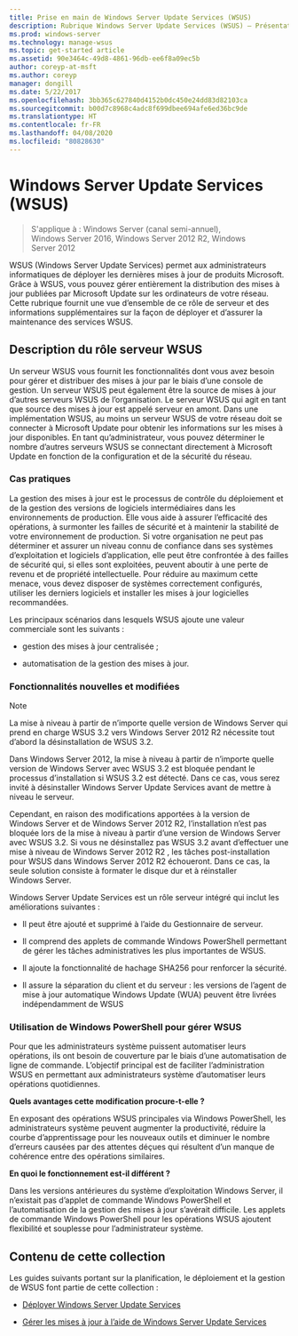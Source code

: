 ```yaml
---
title: Prise en main de Windows Server Update Services (WSUS)
description: Rubrique Windows Server Update Services (WSUS) – Présentation du rôle serveur et de ses applications pratiques
ms.prod: windows-server
ms.technology: manage-wsus
ms.topic: get-started article
ms.assetid: 90e3464c-49d8-4861-96db-ee6f8a09ec5b
author: coreyp-at-msft
ms.author: coreyp
manager: dongill
ms.date: 5/22/2017
ms.openlocfilehash: 3bb365c627840d4152b0dc450e24dd83d82103ca
ms.sourcegitcommit: b00d7c8968c4adc8f699dbee694afe6ed36bc9de
ms.translationtype: HT
ms.contentlocale: fr-FR
ms.lasthandoff: 04/08/2020
ms.locfileid: "80828630"
---
```

# <a name="windows-server-update-services-wsus"></a>Windows Server Update Services (WSUS)

>S'applique à : Windows Server (canal semi-annuel), Windows Server 2016, Windows Server 2012 R2, Windows Server 2012

WSUS (Windows Server Update Services) permet aux administrateurs informatiques de déployer les dernières mises à jour de produits Microsoft. Grâce à WSUS, vous pouvez gérer entièrement la distribution des mises à jour publiées par Microsoft Update sur les ordinateurs de votre réseau. Cette rubrique fournit une vue d’ensemble de ce rôle de serveur et des informations supplémentaires sur la façon de déployer et d’assurer la maintenance des services WSUS.

## <a name="wsus-server-role-description"></a>Description du rôle serveur WSUS
Un serveur WSUS vous fournit les fonctionnalités dont vous avez besoin pour gérer et distribuer des mises à jour par le biais d’une console de gestion. Un serveur WSUS peut également être la source de mises à jour d’autres serveurs WSUS de l’organisation. Le serveur WSUS qui agit en tant que source des mises à jour est appelé serveur en amont. Dans une implémentation WSUS, au moins un serveur WSUS de votre réseau doit se connecter à Microsoft Update pour obtenir les informations sur les mises à jour disponibles. En tant qu’administrateur, vous pouvez déterminer le nombre d’autres serveurs WSUS se connectant directement à Microsoft Update en fonction de la configuration et de la sécurité du réseau.

### <a name="practical-applications"></a>Cas pratiques
La gestion des mises à jour est le processus de contrôle du déploiement et de la gestion des versions de logiciels intermédiaires dans les environnements de production. Elle vous aide à assurer l’efficacité des opérations, à surmonter les failles de sécurité et à maintenir la stabilité de votre environnement de production. Si votre organisation ne peut pas déterminer et assurer un niveau connu de confiance dans ses systèmes d’exploitation et logiciels d’application, elle peut être confrontée à des failles de sécurité qui, si elles sont exploitées, peuvent aboutir à une perte de revenu et de propriété intellectuelle. Pour réduire au maximum cette menace, vous devez disposer de systèmes correctement configurés, utiliser les derniers logiciels et installer les mises à jour logicielles recommandées.

Les principaux scénarios dans lesquels WSUS ajoute une valeur commerciale sont les suivants :

-   gestion des mises à jour centralisée ;

-   automatisation de la gestion des mises à jour.

### <a name="new-and-changed-functionality"></a>Fonctionnalités nouvelles et modifiées

> [!NOTE]
> La mise à niveau à partir de n’importe quelle version de Windows Server qui prend en charge WSUS 3.2 vers Windows Server 2012 R2 nécessite tout d’abord la désinstallation de WSUS 3.2.
> 
> Dans Windows Server 2012, la mise à niveau à partir de n’importe quelle version de Windows Server avec WSUS 3.2 est bloquée pendant le processus d’installation si WSUS 3.2 est détecté. Dans ce cas, vous serez invité à désinstaller Windows Server Update Services avant de mettre à niveau le serveur.
> 
> Cependant, en raison des modifications apportées à la version de Windows Server et de Windows Server 2012 R2, l’installation n’est pas bloquée lors de la mise à niveau à partir d’une version de Windows Server avec WSUS 3.2. Si vous ne désinstallez pas WSUS 3.2 avant d’effectuer une mise à niveau de Windows Server 2012 R2 , les tâches post-installation pour WSUS dans Windows Server 2012 R2 échoueront. Dans ce cas, la seule solution consiste à formater le disque dur et à réinstaller Windows Server.

Windows Server Update Services est un rôle serveur intégré qui inclut les améliorations suivantes :

-   Il peut être ajouté et supprimé à l’aide du Gestionnaire de serveur.

-   Il comprend des applets de commande Windows PowerShell permettant de gérer les tâches administratives les plus importantes de WSUS.

-   Il ajoute la fonctionnalité de hachage SHA256 pour renforcer la sécurité.

-   Il assure la séparation du client et du serveur : les versions de l’agent de mise à jour automatique Windows Update (WUA) peuvent être livrées indépendamment de WSUS

### <a name="using-windows-powershell-to-manage-wsus"></a>Utilisation de Windows PowerShell pour gérer WSUS
Pour que les administrateurs système puissent automatiser leurs opérations, ils ont besoin de couverture par le biais d’une automatisation de ligne de commande. L’objectif principal est de faciliter l’administration WSUS en permettant aux administrateurs système d’automatiser leurs opérations quotidiennes.

**Quels avantages cette modification procure-t-elle ?**

En exposant des opérations WSUS principales via Windows PowerShell, les administrateurs système peuvent augmenter la productivité, réduire la courbe d’apprentissage pour les nouveaux outils et diminuer le nombre d’erreurs causées par des attentes déçues qui résultent d’un manque de cohérence entre des opérations similaires.

**En quoi le fonctionnement est-il différent ?**

Dans les versions antérieures du système d’exploitation Windows Server, il n’existait pas d’applet de commande Windows PowerShell et l’automatisation de la gestion des mises à jour s’avérait difficile. Les applets de commande Windows PowerShell pour les opérations WSUS ajoutent flexibilité et souplesse pour l’administrateur système.

## <a name="in-this-collection"></a>Contenu de cette collection
Les guides suivants portant sur la planification, le déploiement et la gestion de WSUS font partie de cette collection :

-   [Déployer Windows Server Update Services](../deploy/deploy-windows-server-update-services.md)

-   [Gérer les mises à jour à l’aide de Windows Server Update Services](../manage/update-management-with-windows-server-update-services.md)


